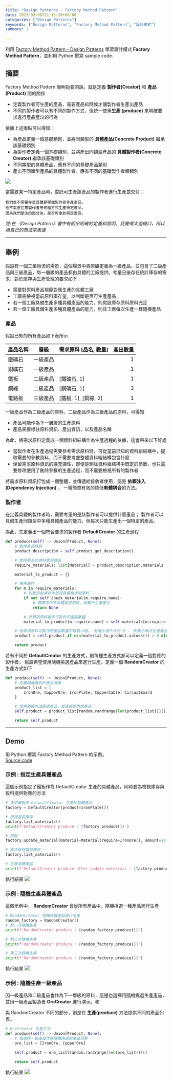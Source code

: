 ```yaml
---
title: "Design Patterns - Factory Method Pattern"
date: 2023-03-08T21:15:20+08:00
categories: ["Design Patterns"]
keywords: ["Design Patterns", "Factory Method Pattern", "設計模式"]
summary: |
  
---
```


利用 [Factory Method Pattern - Design Patterns](https://www.youtube.com/watch?v=EcFVTgRHJLM&list=PLrhzvIcii6GNjpARdnO4ueTUAVR9eMBpc&index=4) 學習設計模式 **Factory Method Pattern**，並利用 Python 撰寫 sample code.

## 摘要
Factory Method Pattern 簡明扼要的說，就是定義 **製作者(Creator)** 和 **產品(Product)** 間的關係

- 定義製作者可生產的產品，需要產品的時候才讓製作者生產出產品
- 不同的製作者可以有不同的製作方式，但統一使用**生產 (produce)** 來明確要求進行產品產出的行為

依據上述兩點可以得知 :
- 為產品定義一個基礎類別，並將同類型的 **具體產品(Concrete Product)** 繼承該基礎類別
- 為製作者定義一個基礎類別，並將產出同類型產品的 **具體製作者(Concrete Creator)** 繼承該基礎類別
- 不同類型的具體產品，應有不同的基礎產品類別
- 產出不同類型產品的具體製作者，應有不同的基礎製作者類類別

![](/images/design-pattern/factory-method-pattern/01-definition.png)

當需要某一特定產品時，委託可生產該產品的製作者進行生產並交付；

```
我們並不需要在意具體是哪個製作者生產產品，
也不需要在意製作者用何種方式生產特定產品，
因為我們關注的部分為，是否可拿到特定產品。
```

*註:在 《Design Pattern》書中有給出明確的定義和說明。我覺得太過繞口，所以用自己的想法來表達*

---

## 舉例

假設有一個工業物流的場景，這個場景中將原礦定義為一級產品，並包含了二級產品與三級產品，每一層級的產品都由具體的工廠提供。考量日後存在統計庫存的需求，對於庫存與生產管理的要求如下 :

- 需要對原料產品規範對應生產的具體工廠
- 工廠需檢視當前原料庫存量，以判斷是否可生產產品
- 若一個工廠具備生產多種具體產品的能力，則假設庫存原料原料充足
- 若一個工廠具備生產多種具體產品的能力，則該工廠每次生產一樣隨機產品


### 產品

假設已知的所有產品如下表所示

| 產品名稱 | 層級 | 需求原料 [品名, 數量] | 產出數量 |
| :---- | :----: | :---- | ----: |
| 鐵礦石 | 一級產品 | | 1 |
| 銅礦石 | 一級產品 | | 1 |
| 鐵板 | 二級產品 | [鐵礦石, 1] | 1 |
| 銅線 | 二級產品 | [銅礦石, 1] | 3 |
| 電路板 | 三級產品 | [鐵板, 1], [銅線, 2] | 1 |

一級產品作為二級產品的原料、二級產品作為三級產品的原料，可得知
 - 產品可能作為下一層級的生產原料
 - 產品需要標註原料資訊、產出資訊，以及產品名稱

為此，將需求原料定義成一個資料組結構作為生產過程的依據，這會帶來以下好處
- 當製作者在生產過程需要參考需求原料時，可從當前已知的資料組結構中，提取需要的參數資料，而不需要考慮整體資料組結構包含什麼
- 保留需求原料資訊的擴充彈性，即便是刪除資料組結構中既定的參數，也只需要修改使用了刪除參數的生產過程，而不需要檢視所有的製作者

將需求原料資訊打包成一個整體，並傳遞給接收者使用，這是 **依賴注入(Dependency Injection)** ， 一種簡單有效的降低**軟體耦合**的方法。

### 製作者

在定義具體的製作者時，需要考量的是該製作者可以提供什麼產品；
製作者可以具備生產同類型中多種具體產品的能力，但每次只能生產出一個特定的產品。

為此，先定義出一個符合要求的製作者 **DefaultCreator** 的生產過程
```python
def produce(self) -> Union[Product, None]:
    # 取得產品資訊
    product_description = self.product.get_description()

    # 取得產品的原料需求資訊
    require_materials: list[Material] = product_description.materials

    material_to_product = {}

    # 檢核庫存
    for m in require_materials:
        # 判斷目前庫存中是否具備需求的原料
        if not self.check_material(m.require.name):
            # 若庫存中不具備需求原料，則無法生產產品
            return None

        # 計算該原料最多可製作的產品數量
        material_to_product[m.require.name] = self.materials[m.require.name] // m.amount

    # 從每項原料可製作的產品數量中取最小值。 若最小值不大於 0 ， 則表示無法生產產品
    product = self.product if min(material_to_product.values()) > 0 else None

    return product
```

若有不同於 **DefaultCreator** 的生產方式，則每種生產方式都可以定義一個對應的製作者。
假設希望使用隨機挑選產品來進行生產，定義一個 **RandomCreator** 的生產方式如下

```python
def produce(self) -> Union[Product, None]:
    # 定義隨機選取的產品清單
    product_list = [
        IronOre, CopperOre, IronPlate, CopperCable, CircuitBoard
    ]

    # 使用隨機方法圖選產品，並直接提供該產品
    self.product = product_list[random.randrange(len(product_list))]()

    return self.product
```
---

## Demo

用 Python 撰寫 Factory Method Pattern 的示例。  
[Source code](https://github.com/zhweiliu/design-pattern-study/blob/master/04_FactoryMethodPattern/Demo.py)

### 示例 : 指定生產具體產品

這個示例指定了鐵板作為 DefaultCreator 生產的具體產品，同時要為檢視庫存與投料提供對應的方法

```python
# 指定鐵板為 DefaultCreator 生產的具體產品
factory = DefaultCreator(product=IronPlate())

# 檢視當前庫存
factory.list_materials()
print(f'DefaultCreator produce : {factory.produce()}')

# 投料
factory.update_material(material=Material(require=IronOre(), amount=10))

# 再次檢視當前庫存
factory.list_materials()

# 生產具體產品
print(f'DefaultCreator produce after update materials : {factory.produce()}')
```

執行結果
![](/images/design-pattern/factory-method-pattern/02_demo_1.png)

### 示例 : 隨機生產具體產品

這個示例中， **RandomCreator** 會從所有產品中，隨機挑選一種產品進行生產

```python
# RandomCreator 隨機挑選產品進行生產
random_factory = RandomCreator()
# 第一次隨機生產
print(f'RandomCreator produce : {random_factory.produce()}')

# 第二次隨機生產
print(f'RandomCreator produce : {random_factory.produce()}')

# 第三次隨機生產
print(f'RandomCreator produce : {random_factory.produce()}')
```

執行結果
![](/images/design-pattern/factory-method-pattern/02_demo_2.png)


### 示例 : 隨機生產一級產品

因一級產品和二級產品會作為下一層級的原料，這邊也選擇用隨機挑選生產產品，並用一級產品製造者 **OreCreator** 進行演示。和 

與 RandomCreator 不同的部分，則是在 **生產(produce)** 方法提供不同的產品列表。

```python
# OreCreator 生產方法
def produce(self) -> Union[Product, None]:
    # 僅選擇一級產品作為隨機挑選的產品清單
    ore_list = [IronOre, CopperOre]

    self.product = ore_list[random.randrange(len(ore_list))]()

    return self.product
```
執行結果
![](/images/design-pattern/factory-method-pattern/02_demo_3.png)